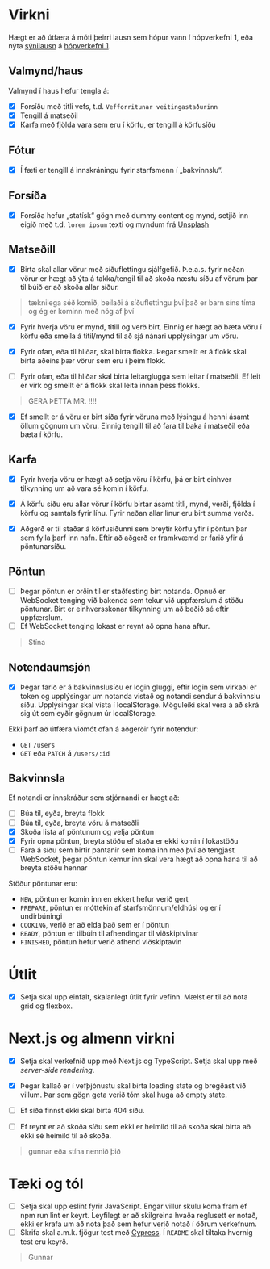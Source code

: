 # Virkni

Hægt er að útfæra á móti þeirri lausn sem hópur vann í hópverkefni 1, eða nýta [sýnilausn](https://vef2-2022-h1-synilausn.herokuapp.com/) á [hópverkefni 1](https://github.com/vefforritun/vef2-2022-h1-synilausn).

## Valmynd/haus

Valmynd í haus hefur tengla á:

- [x] Forsíðu með titli vefs, t.d. `Vefforritunar veitingastaðurinn`
- [x] Tengill á matseðil
- [x] Karfa með fjölda vara sem eru í körfu, er tengill á körfusíðu

## Fótur

- [x] Í fæti er tengill á innskráningu fyrir starfsmenn í „bakvinnslu“.

## Forsíða

- [x] Forsíða hefur „statísk“ gögn með dummy content og mynd, setjið inn eigið með t.d. `lorem ipsum` texti og myndum frá [Unsplash](unsplash.com/)

## Matseðill

- [x] Birta skal allar vörur með síðuflettingu sjálfgefið. Þ.e.a.s. fyrir neðan vörur er hægt að ýta á takka/tengil til að skoða næstu síðu af vörum þar til búið er að skoða allar síður.
> tæknilega séð komið, beilaði á síðuflettingu því það er barn síns tíma og ég er kominn með nóg af því

- [x] Fyrir hverja vöru er mynd, titill og verð birt. Einnig er hægt að bæta vöru í körfu eða smella á titil/mynd til að sjá nánari upplýsingar um vöru.

- [x] Fyrir ofan, eða til hliðar, skal birta flokka. Þegar smellt er á flokk skal birta aðeins þær vörur sem eru í þeim flokk.

- [ ] Fyrir ofan, eða til hliðar skal birta leitarglugga sem leitar í matseðli. Ef leit er virk og smellt er á flokk skal leita innan þess flokks.
> GERA ÞETTA MR. !!!!

- [x] Ef smellt er á vöru er birt síða fyrir vöruna með lýsingu á henni ásamt öllum gögnum um vöru. Einnig tengill til að fara til baka í matseðil eða bæta í körfu.

## Karfa

- [x] Fyrir hverja vöru er hægt að setja vöru í körfu, þá er birt einhver tilkynning um að vara sé komin í körfu.

- [x] Á körfu síðu eru allar vörur í körfu birtar ásamt titli, mynd, verði, fjölda í körfu og samtals fyrir línu. Fyrir neðan allar línur eru birt summa verðs.

- [x] Aðgerð er til staðar á körfusíðunni sem breytir körfu yfir í pöntun þar sem fylla þarf inn nafn. Eftir að aðgerð er framkvæmd er farið yfir á pöntunarsíðu.

## Pöntun

- [ ] Þegar pöntun er orðin til er staðfesting birt notanda. Opnuð er WebSocket tenging við bakenda sem tekur við uppfærslum á stöðu pöntunar. Birt er einhversskonar tilkynning um að beðið sé eftir uppfærslum.
- [ ] Ef WebSocket tenging lokast er reynt að opna hana aftur.
> Stína

## Notendaumsjón

- [x] Þegar farið er á bakvinnslusíðu er login gluggi, eftir login sem virkaði er token og upplýsingar um notanda vistað og notandi sendur á bakvinnslu síðu. Upplýsingar skal vista í localStorage. Möguleiki skal vera á að skrá sig út sem eyðir gögnum úr localStorage.

Ekki þarf að útfæra viðmót ofan á aðgerðir fyrir notendur:

* `GET` `/users`
* `GET` eða `PATCH` á `/users/:id`

## Bakvinnsla

Ef notandi er innskráður sem stjórnandi er hægt að:

- [ ] Búa til, eyða, breyta flokk
- [ ] Búa til, eyða, breyta vöru á matseðli
- [x] Skoða lista af pöntunum og velja pöntun
- [x] Fyrir opna pöntun, breyta stöðu ef staða er ekki komin í lokastöðu
- [ ] Fara á síðu sem birtir pantanir sem koma inn með því að tengjast WebSocket, þegar pöntun kemur inn skal vera hægt að opna hana til að breyta stöðu hennar

Stöður pöntunar eru:

* `NEW`, pöntun er komin inn en ekkert hefur verið gert
* `PREPARE`, pöntun er móttekin af starfsmönnum/eldhúsi og er í undirbúningi
* `COOKING`, verið er að elda það sem er í pöntun
* `READY`, pöntun er tilbúin til afhendingar til viðskiptvinar
* `FINISHED`, pöntun hefur verið afhend viðskiptavin

# Útlit

- [x] Setja skal upp einfalt, skalanlegt útlit fyrir vefinn. Mælst er til að nota grid og flexbox.

# Next.js og almenn virkni

- [x] Setja skal verkefnið upp með Next.js og TypeScript. Setja skal upp með _server-side rendering_.

- [x] Þegar kallað er í vefþjónustu skal birta loading state og bregðast við villum. Þar sem gögn geta verið tóm skal huga að empty state.

- [ ] Ef síða finnst ekki skal birta 404 síðu.
- [ ] Ef reynt er að skoða síðu sem ekki er heimild til að skoða skal birta að ekki sé heimild til að skoða.
> gunnar eða stína nennið þið

# Tæki og tól

- [ ] Setja skal upp eslint fyrir JavaScript. Engar villur skulu koma fram ef npm run lint er keyrt. Leyfilegt er að skilgreina hvaða reglusett er notað, ekki er krafa um að nota það sem hefur verið notað í öðrum verkefnum.
- [ ] Skrifa skal a.m.k. fjögur test með [Cypress](https://www.cypress.io/). Í `README` skal tiltaka hvernig test eru keyrð.
> Gunnar